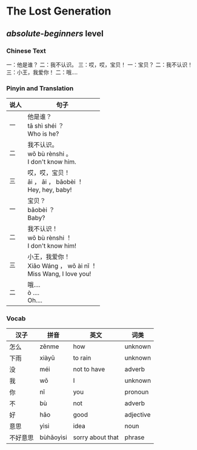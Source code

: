 # The Lost Generation
## *absolute-beginners* level

### Chinese Text
一：他是谁？
二：我不认识。
三：哎，哎，宝贝！
一：宝贝？
二：我不认识！
三：小王，我爱你！
二：哦....

### Pinyin and Translation
|说人|句子|
|----|----|
|一|他是谁？<br />tā shì shéi ？<br />Who is he?|
|二|我不认识。<br />wǒ bù rènshi 。<br />I don't know him.|
|三|哎，哎，宝贝！<br />āi ， āi ， bǎobèi ！<br />Hey, hey, baby!|
|一|宝贝？<br />bǎobèi ？<br />Baby?|
|二|我不认识！<br />wǒ bù rènshi ！<br />I don't know him!|
|三|小王，我爱你！<br />Xiǎo Wáng ， wǒ ài nǐ ！<br />Miss Wang, I love you!|
|二|哦....<br />ò ....<br />Oh....|
### Vocab
|汉子|拼音|英文|词类|
|----|----|----|----|
|怎么|zěnme|how|unknown|
|下雨|xiàyǔ|to rain|unknown|
|没|méi|not to have|adverb|
|我|wǒ|I|unknown|
|你|nǐ|you|pronoun|
|不|bù|not|adverb|
|好|hǎo|good|adjective|
|意思|yìsi|idea|noun|
|不好意思|bùhǎoyìsi|sorry about that|phrase|